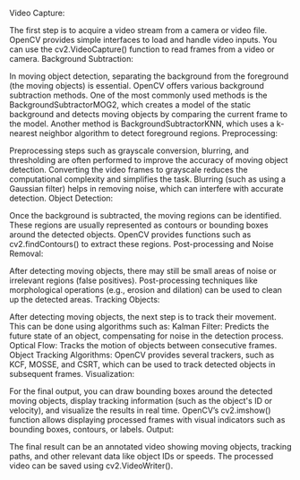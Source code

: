 Video Capture:

The first step is to acquire a video stream from a camera or video file. OpenCV provides simple interfaces to load and handle video inputs.
You can use the cv2.VideoCapture() function to read frames from a video or camera.
Background Subtraction:

In moving object detection, separating the background from the foreground (the moving objects) is essential.
OpenCV offers various background subtraction methods. One of the most commonly used methods is the BackgroundSubtractorMOG2, which creates a model of the static background and detects moving objects by comparing the current frame to the model.
Another method is BackgroundSubtractorKNN, which uses a k-nearest neighbor algorithm to detect foreground regions.
Preprocessing:

Preprocessing steps such as grayscale conversion, blurring, and thresholding are often performed to improve the accuracy of moving object detection.
Converting the video frames to grayscale reduces the computational complexity and simplifies the task.
Blurring (such as using a Gaussian filter) helps in removing noise, which can interfere with accurate detection.
Object Detection:

Once the background is subtracted, the moving regions can be identified. These regions are usually represented as contours or bounding boxes around the detected objects.
OpenCV provides functions such as cv2.findContours() to extract these regions.
Post-processing and Noise Removal:

After detecting moving objects, there may still be small areas of noise or irrelevant regions (false positives).
Post-processing techniques like morphological operations (e.g., erosion and dilation) can be used to clean up the detected areas.
Tracking Objects:

After detecting moving objects, the next step is to track their movement. This can be done using algorithms such as:
Kalman Filter: Predicts the future state of an object, compensating for noise in the detection process.
Optical Flow: Tracks the motion of objects between consecutive frames.
Object Tracking Algorithms: OpenCV provides several trackers, such as KCF, MOSSE, and CSRT, which can be used to track detected objects in subsequent frames.
Visualization:

For the final output, you can draw bounding boxes around the detected moving objects, display tracking information (such as the object's ID or velocity), and visualize the results in real time.
OpenCV’s cv2.imshow() function allows displaying processed frames with visual indicators such as bounding boxes, contours, or labels.
Output:

The final result can be an annotated video showing moving objects, tracking paths, and other relevant data like object IDs or speeds. The processed video can be saved using cv2.VideoWriter().
